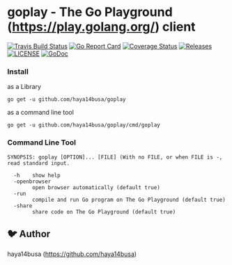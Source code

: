 # goplay - The Go Playground (https://play.golang.org/) client 

[![Travis Build Status](https://travis-ci.org/haya14busa/goplay.svg?branch=travis)](https://travis-ci.org/haya14busa/goplay)
[![Go Report Card](https://goreportcard.com/badge/github.com/haya14busa/goplay)](https://goreportcard.com/report/github.com/haya14busa/goplay)
[![Coverage Status](https://coveralls.io/repos/github/haya14busa/goplay/badge.svg)](https://coveralls.io/github/haya14busa/goplay)
[![Releases](https://img.shields.io/github/tag/haya14busa/goplay.svg)](https://github.com/haya14busa/goplay/releases)
[![LICENSE](https://img.shields.io/badge/license-MIT-blue.svg)](LICENSE)
[![GoDoc](https://godoc.org/github.com/haya14busa/goplay?status.svg)](https://godoc.org/github.com/haya14busa/goplay)

### Install

as a Library

```
go get -u github.com/haya14busa/goplay
```

as a command line tool

```
go get -u github.com/haya14busa/goplay/cmd/goplay
```

### Command Line Tool

```
SYNOPSIS: goplay [OPTION]... [FILE] (With no FILE, or when FILE is -, read standard input.

  -h    show help
  -openbrowser
        open browser automatically (default true)
  -run
        compile and run Go program on The Go Playground (default true)
  -share
        share code on The Go Playground (default true)
```

:bird: Author
-------------
haya14busa (https://github.com/haya14busa)
